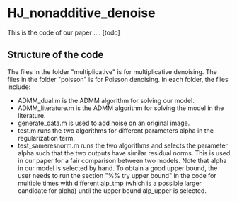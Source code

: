 # HJ_nonadditive_denoise
This is the code of our paper .... [todo]

## Structure of the code
The files in the folder "multiplicative" is for multiplicative denoising. The files in the folder "poisson" is for Poisson denoising. 
In each folder, the files include:
- ADMM_dual.m is the ADMM algorithm for solving our model.
- ADMM_literature.m is the ADMM algorithm for solving the model in the literature.
- generate_data.m is used to add noise on an original image.
- test.m runs the two algorithms for different parameters alpha in the regularization term.
- test_sameresnorm.m runs the two algorithms and selects the parameter alpha such that the two outputs have similar residual norms. This is used in our paper for a fair comparison between two models. Note that alpha in our model is selected by hand. To obtain a good upper bound, the user needs to run the section "%% try upper bound" in the code for multiple times with different alp_tmp (which is a possible larger candidate for alpha) until the upper bound alp_upper is selected.
